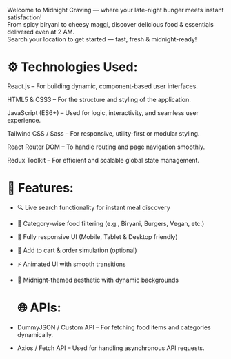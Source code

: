 Welcome to Midnight Craving — where your late-night hunger meets instant satisfaction!  
From spicy biryani to cheesy maggi, discover delicious food & essentials delivered even at 2 AM.  
Search your location to get started — fast, fresh & midnight-ready!

# ⚙️ Technologies Used:

React.js – For building dynamic, component-based user interfaces.

HTML5 & CSS3 – For the structure and styling of the application.

JavaScript (ES6+) – Used for logic, interactivity, and seamless user experience.

Tailwind CSS / Sass – For responsive, utility-first or modular styling.

React Router DOM – To handle routing and page navigation smoothly.

Redux Toolkit – For efficient and scalable global state management.

# 🚀 Features:

- 🔍 Live search functionality for instant meal discovery
  
- 🍔 Category-wise food filtering (e.g., Biryani, Burgers, Vegan, etc.)
  
- 📱 Fully responsive UI (Mobile, Tablet & Desktop friendly)

- 🛒 Add to cart & order simulation (optional)
  
- ⚡ Animated UI with smooth transitions
  
- 🌙 Midnight-themed aesthetic with dynamic backgrounds

  # 🌐 APIs:

- DummyJSON / Custom API – For fetching food items and categories dynamically.
- Axios / Fetch API – Used for handling asynchronous API requests.

  
